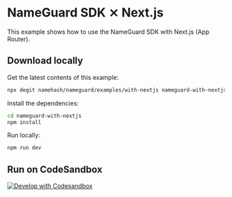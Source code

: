 # NameGuard SDK ⨯ Next.js

This example shows how to use the NameGuard SDK with Next.js (App Router).

## Download locally

Get the latest contents of this example:

```bash
npx degit namehash/nameguard/examples/with-nextjs nameguard-with-nextjs
```

Install the dependencies:

```bash
cd nameguard-with-nextjs
npm install
```

Run locally:

```bash
npm run dev
```

## Run on CodeSandbox

[![Develop with Codesandbox](https://codesandbox.io/static/img/play-codesandbox.svg)](https://codesandbox.io/s/github/namehash/namekit/tree/main/apps/examples.nameguard.io)

